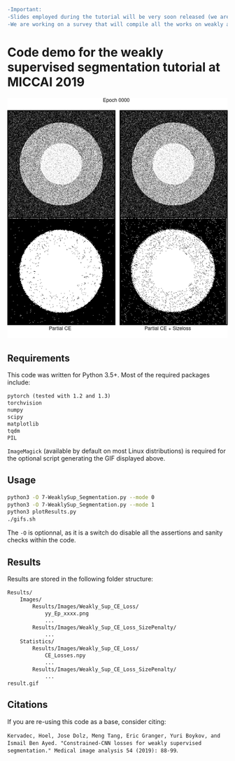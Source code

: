 ```diff
-Important:
-Slides employed during the tutorial will be very soon released (we are waiting for permission from authors to share their images)
-We are working on a survey that will compile all the works on weakly and semi-supervised segmentation with deep models, which will be on arxiv within the next weeks.
```
# Code demo for the weakly supervised segmentation tutorial at MICCAI 2019

![comparison](comparison.gif)

## Requirements
This code was written for Python 3.5+. Most of the required packages include:
```
pytorch (tested with 1.2 and 1.3)
torchvision
numpy
scipy
matplotlib
tqdm
PIL
```
`ImageMagick` (available by default on most Linux distributions) is required for the optional script generating the GIF displayed above.

## Usage
```bash
python3 -O 7-WeaklySup_Segmentation.py --mode 0
python3 -O 7-WeaklySup_Segmentation.py --mode 1
python3 plotResults.py
./gifs.sh
```
The `-O` is optionnal, as it is a switch do disable all the assertions and sanity checks within the code.

## Results
Results are stored in the following folder structure:
```
Results/
    Images/
        Results/Images/Weakly_Sup_CE_Loss/
            yy_Ep_xxxx.png
            ...
        Results/Images/Weakly_Sup_CE_Loss_SizePenalty/
            ...
    Statistics/
        Results/Images/Weakly_Sup_CE_Loss/
            CE_Losses.npy
            ...
        Results/Images/Weakly_Sup_CE_Loss_SizePenalty/
            ...
result.gif
```

## Citations
If you are re-using this code as a base, consider citing:

`Kervadec, Hoel, Jose Dolz, Meng Tang, Eric Granger, Yuri Boykov, and Ismail Ben Ayed. "Constrained-CNN losses for weakly supervised segmentation." Medical image analysis 54 (2019): 88-99`.
